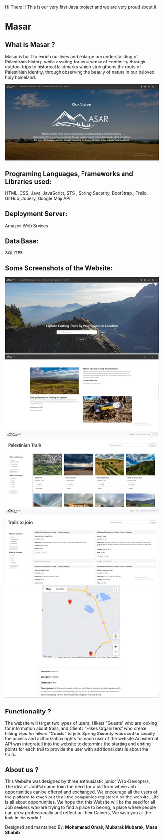 Hi There !! 
This is our very first Java project and we are very proud about it.

# Masar
## What is Masar ?
Masar is built to enrich our lives and enlarge our understanding of Palestinian history,
while creating for us a sense of continuity through outdoor trips to historical landmarks which strengthens
the roots of Palestinian identity, through observing the beauty of nature in our beloved holy homeland.

![masar_logo](readme_img/03.JPG)

## Programing Languages, Frameworks and Libraries used:
HTML, CSS, Java, JavaScript, STS , Spring Security, BootStrap , Trello, GitHub, Jquery, Google Map API.

## Deployment Server:
Amazon Web Srvices

## Data Base:
SQLITE3

## Some Screenshots of the Website: 
![screen_one](readme_img/01.JPG)
![screen_Two](readme_img/02.JPG)
![screen_Four](readme_img/04.JPG)
![screen_Five](readme_img/05.JPG)
![screen_Six](readme_img/06.JPG)


## Functionality ?
The website will target two types of users, Hikers “Guests” who are looking for information about trails, and Clients “Hikes Organizers” who create hiking trips for hikers “Guests” to join. Spring  Security was used to specify the access and authorization rights for each user of the website.An external API was integrated into the website to determine the starting and ending points for each trail to provide the user with additional details about the trails.


## About us ? 
This Website was designed by three enthusiastic junior Web-Devlopers, The idea of JobPal came from the need for a platform where Job opportunities can be offered and exchanged. We encourage all the users of the platform to reach out to all the companies registered on the website. Life is all about opportunities. We hope that this Website will be the seed for all Job seekers who are trying to find a place to belong, a place where people can grow professionally and reflect on their Careers, We wish you all the luck in the world !

Designed and maintained By: __Mohammad Omair,  Mubarak Mubarak,  Masa Shabib__
